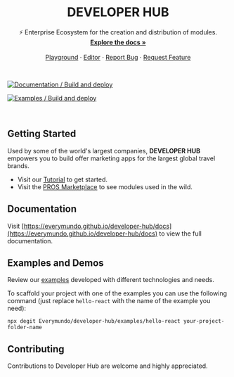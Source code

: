 <div id="top"></div>

<div align="center">
  <h1 align="center">DEVELOPER HUB</h1>

  <p align="center">
    ⚡ Enterprise Ecosystem for the creation and distribution of modules.
    <br />
    <a href="https://everymundo.github.io/developer-hub/docs"><strong>Explore the docs »</strong></a>
    <br />
    <br />
    <a href="https://everymundo.github.io/developer-hub/playground">Playground</a>
    ·
    <a href="https://everymundo.github.io/developer-hub/editor">Editor</a>
    ·
    <a href="https://github.com/EveryMundo/developer-hub/issues">Report Bug</a>
    ·
    <a href="https://github.com/EveryMundo/developer-hub/issues">Request Feature</a>
  </p>
</div>

<br>

[![Documentation / Build and deploy](https://github.com/EveryMundo/developer-hub/actions/workflows/documentation.yml/badge.svg)](https://github.com/EveryMundo/developer-hub/actions/workflows/documentation.yml)

[![Examples / Build and deploy](https://github.com/EveryMundo/developer-hub/actions/workflows/examples.yml/badge.svg)](https://github.com/EveryMundo/developer-hub/actions/workflows/examples.yml)

<br>

## Getting Started

Used by some of the world's largest companies, **DEVELOPER HUB** empowers you to build offer marketing apps for the largest global travel brands.

- Visit our [Tutorial](https://everymundo.github.io/developer-hub/docs/tutorial) to get started.
- Visit the [PROS Marketplace](https://marketplace.pros.com/) to see modules used in the wild.

## Documentation

Visit [https://everymundo.github.io/developer-hub/docs](https://everymundo.github.io/developer-hub/docs) to view the full documentation.

## Examples and Demos

Review our [examples](./examples) developed with different technologies and needs.

To scaffold your project with one of the examples you can use the following command (just replace `hello-react` with the name of the example you need):

```
npx degit Everymundo/developer-hub/examples/hello-react your-project-folder-name
```

## Contributing

Contributions to Developer Hub are welcome and highly appreciated.
